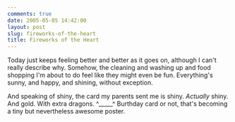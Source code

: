 ```yaml
---
comments: true
date: 2005-05-05 14:42:00
layout: post
slug: fireworks-of-the-heart
title: Fireworks of the Heart
---
```


Today just keeps feeling better and better as it goes on, although I can't really describe why.  Somehow, the cleaning and washing up and food shopping I'm about to do feel like they might even be fun.  Everything's sunny, and happy, and shining, without exception.  

And speaking of shiny, the card my parents sent me is shiny.  *Actually* shiny.  And gold.  With extra dragons.  ^_____^  Burthday card or not, that's becoming a tiny but nevertheless awesome poster.
